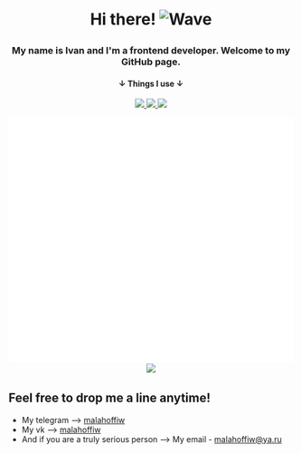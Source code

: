 # <p align="center">Hi there! <img alt="Wave" width="32" height="32" src="https://camo.githubusercontent.com/e8e7b06ecf583bc040eb60e44eb5b8e0ecc5421320a92929ce21522dbc34c891/68747470733a2f2f6d656469612e67697068792e636f6d2f6d656469612f6876524a434c467a6361737252346961377a2f67697068792e676966"> </p>
### <p align="center"> My name is Ivan and I'm a frontend developer. Welcome to my GitHub page.</p>
#### <p align="center"> &#8595; Things I use &#8595;</p>
<p align="center">
  <a href="https://skillicons.dev">
<!--     <img src="https://skillicons.dev/icons?i=js,react,scss,css,html" /> -->
    <img src="https://img.shields.io/badge/-react-blue?style=for-the-badge&logo=react" />
    <img src="https://img.shields.io/badge/-javascript-grey?style=for-the-badge&logo=javascript" />
    <img src="https://img.shields.io/badge/-SCSS-pink?style=for-the-badge&logo=sass" />
    
  </a>
</p>

<p align="center">
  <img src="/github-metrics.svg" alt="Metrics" > 
  <img src="https://api.githubtrends.io/user/svg/malahoffiw/repos?time_range=three_months&theme=dark" width="400">
</p>

## Feel free to drop me a line anytime!
* My telegram --> [malahoffiw](https://t.me/malahoffiw) 
* My vk --> [malahoffiw](https://vk.me/malahoffiw)
* And if you are a truly serious person --> My email - malahoffiw@ya.ru





